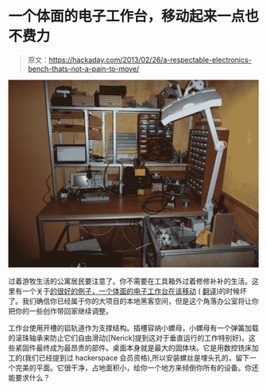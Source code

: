 # 一个体面的电子工作台，移动起来一点也不费力

> 原文：<https://hackaday.com/2013/02/26/a-respectable-electronics-bench-thats-not-a-pain-to-move/>

![electronics-workstation-that-moves](img/395b9dd70a6b47872e4e20455eb73e89.png)

过着游牧生活的公寓居民要注意了。你不需要在工具箱外过着修修补补的生活。这里有一个关于[的很好的例子，一个体面的电子工作台在该移动](http://www.rhaaa.fr/diy-bureau-delectronique-sur-mesure) ( [翻译](http://translate.google.com/translate?hl=en&sl=fr&tl=en&u=www.rhaaa.fr/diy-bureau-delectronique-sur-mesure))的时候坏了。我们确信你已经属于你的大项目的本地黑客空间，但是这个角落办公室将让你把你的一些创作带回家继续调整。

工作台使用开槽的铝轨道作为支撑结构。插槽容纳小螺母，小螺母有一个弹簧加载的滚珠轴承来防止它们自由滑动([Nerick]提到这对于垂直运行的工作特别好)。这些紧固件最终成为最昂贵的部件。桌面本身就是最大的固体块。它是用数控铣床加工的(我们已经提到过 hackerspace 会员资格),所以安装螺丝是埋头孔的，留下一个完美的平面。它很干净，占地面积小，给你一个地方来倾倒你所有的设备。你还能要求什么？